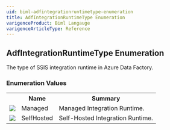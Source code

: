 ```yaml
---
uid: biml-adfintegrationruntimetype-enumeration
title: AdfIntegrationRuntimeType Enumeration
varigenceProduct: Biml Langauge
varigenceArticleType: Reference
---
```


## AdfIntegrationRuntimeType Enumeration<div class="LanguageSummary"><div class ="SummaryItem">The type of SSIS integration runtime in Azure Data Factory.</div></div><div class="EnumValueGroup">### Enumeration Values<table id="EnumValue" class="MemberList"><tbody><tr><th class="MemberTypeIconColumnHeader">&nbsp;</th><th class="MemberNameColumnHeader">Name</th><th class="MemberSummaryColumnHeader">Summary</th></tr><tr class="cd0"><td align="center" class="MemberTypeIcon"><img src="enumValue.png"></img></td><td class="MemberName">Managed</td><td class="MemberSummary"><div class ="SummaryItem">Managed Integration Runtime.</div></td></tr><tr class="cd1"><td align="center" class="MemberTypeIcon"><img src="enumValue.png"></img></td><td class="MemberName">SelfHosted</td><td class="MemberSummary"><div class ="SummaryItem">Self-Hosted Integration Runtime.</div></td></tr></tbody></table></div>
